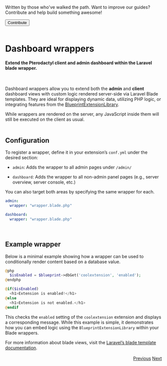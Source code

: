 <div class="position-relative p-4 text-body bg-body border rounded-4 d-flex align-items-center">
  <div class="me-3">
    <i class="bi bi-book h2"></i>
  </div>
  <p class="me-3 my-0">
    Written by those who've walked the path. Want to improve our guides? Contribute and help build something awesome!
  </p>
  <a href="https://github.com/BlueprintFramework/web/edit/main/docs/pages/developing-extensions/Dashboard-wrappers.md">
    <button class="btn btn-primary px-4 rounded-pill placeholder-wave" type="button">
      Contribute
    </button>
  </a>
</div><br>

# Dashboard wrappers
<h4 class="fw-light">Extend the Pterodactyl client and admin dashboard within the Laravel blade wrapper.</h4><br/>

Dashboard wrappers allow you to extend both the **admin** and **client** dashboard views with custom logic rendered server-side via Laravel Blade templates.
They are ideal for displaying dynamic data, utilizing PHP logic, or integrating features from the [BlueprintExtensionLibrary](?page=documentation/$blueprint).

<div class="alert mt-2 rounded-4 border" role="alert">
  <i class="bi bi-exclamation-diamond mb-1 text-warning float-start fs-4"></i>
  <div class="ps-3 ms-3">While wrappers are rendered on the server, any JavaScript inside them will still be executed on the client as usual.</div>
</div><br/>

## Configuration

To register a wrapper, define it in your extension’s `conf.yml` under the desired section:

- `admin`: Adds the wrapper to all admin pages under `/admin/`

- `dashboard`: Adds the wrapper to all non-admin panel pages (e.g., server overview, server console, etc.)

You can also target both areas by specifying the same wrapper for each.

```yml
admin:
  wrapper: "wrapper.blade.php"

dashboard:
  wrapper: "wrapper.blade.php"
```
<br/>

## Example wrapper

Below is a minimal example showing how a wrapper can be used to conditionally render content based on a database value.

```php
@php
  $isEnabled = $blueprint->dbGet('coolextension', 'enabled');
@endphp

@if($isEnabled)
  <h1>Extension is enabled!</h1>
@else
  <h1>Extension is not enabled.</h1>
@endif
```

This checks the `enabled` setting of the `coolextension` extension and displays a corresponding message. While this example is simple, it demonstrates how you can embed logic using the `BlueprintExtensionLibrary` within your Blade wrappers.

<div class="alert mt-2 rounded-4 border" role="alert">
  <i class="bi bi-globe mb-1 float-start fs-4"></i>
  <div class="ps-3 ms-3">For more information about blade views, visit the <a href="https://laravel.com/docs/10.x/blade">Laravel’s blade template documentation</a>.</div>
</div><br/>

<div class="btn-group docs-navigator" role="group" aria-label="Navigation" style="float: right">
  <a href="?page=developing-extensions/Admin-configuration" class="btn btn-dark bg-light-subtle border-0 rounded-start-pill">Previous</a>
  <a href="?page=developing-extensions/React-components" class="btn btn-dark bg-light-subtle border-0 rounded-end-pill">Next</a>
</div>